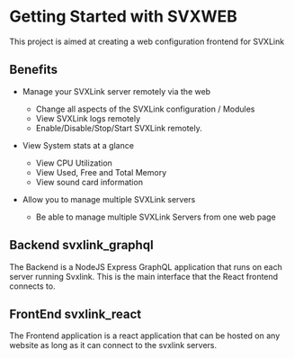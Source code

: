 # Getting Started with SVXWEB

This project is aimed at creating a web configuration frontend for SVXLink

## Benefits

- Manage your SVXLink server remotely via the web
  * Change all aspects of the SVXLink configuration / Modules
  * View SVXLink logs remotely
  * Enable/Disable/Stop/Start SVXLink remotely.

- View System stats at a glance
  * View CPU Utilization
  * View Used, Free and Total Memory
  * View sound card information

- Allow you to manage multiple SVXLink servers
  * Be able to manage multiple SVXLink Servers from one web page

## Backend svxlink_graphql

The Backend is a NodeJS Express GraphQL application that runs on each server running Svxlink. This is the main interface that the React frontend connects to.

## FrontEnd svxlink_react

The Frontend application is a react application that can be hosted on any website as long as it can connect to the svxlink servers.
